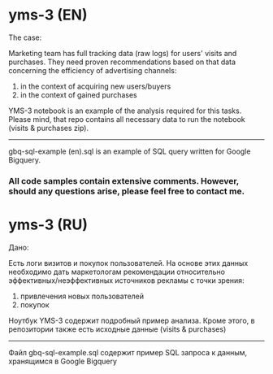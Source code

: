 # yms-3 (EN)
The case:<br>

Marketing team has full tracking data (raw logs) for users' visits and purchases. They need proven recommendations based on that data concerning the efficiency of advertising channels:

1. in the context of acquiring new users/buyers
2. in the context of gained purchases 

YMS-3 notebook is an example of the analysis required for this tasks. Please mind, that repo contains all necessary data to run the notebook (visits &amp; purchases zip).

<hr>

gbq-sql-example (en).sql is an example of SQL query written for Google Bigquery.

### All code samples contain extensive comments. However, should any questions arise, please feel free to contact me.

# yms-3 (RU)
Дано:<br>

Есть логи визитов и покупок пользователей. На основе этих данных необходимо дать маркетологам рекомендации относительно эффективных/неэффективных источников рекламы с точки зрения:<br>
1. привлечения новых пользователей<br>
2. покупок<br>

Ноутбук YMS-3 содержит подробный пример анализа. Кроме этого, в репозитории также есть исходные данные (visits &amp; purchases)

<hr>

Файл gbq-sql-example.sql содержит пример SQL запроса к данным, хранящимся в Google Bigquery 
